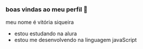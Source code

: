 ### boas vindas ao meu perfil 💙

meu nome é vitória siqueira

- estou estudando na alura
- estou me desenvolvendo na linguagem javaScript
